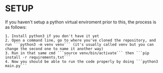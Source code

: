 

# SETUP

If you haven't setup a python virtual enviroment prior to this, the process is as follows:

    1. Install python3 if you don't have it yet
    2. Open a command line, go to where you've cloned the repository, and run ```python3 -m venv venv``` (it's usually called venv but you can change the second one to name it another way)
    3. Run in that same cmd ```source venv/bin/activate``` then ```pip install -r requirements.txt```
    4. Now you should be able to run the code properly by doing ```python3 main.py```

